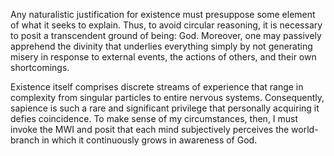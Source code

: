 Any naturalistic justification for existence must presuppose some element of what it seeks to explain. Thus, to avoid circular reasoning, it is necessary to posit a transcendent ground of being: God. Moreover, one may passively apprehend the divinity that underlies everything simply by not generating misery in response to external events, the actions of others, and their own shortcomings.

Existence itself comprises discrete streams of experience that range in complexity from singular particles to entire nervous systems. Consequently, sapience is such a rare and significant privilege that personally acquiring it defies coincidence. To make sense of my circumstances, then, I must invoke the MWI and posit that each mind subjectively perceives the world-branch in which it continuously grows in awareness of God.

